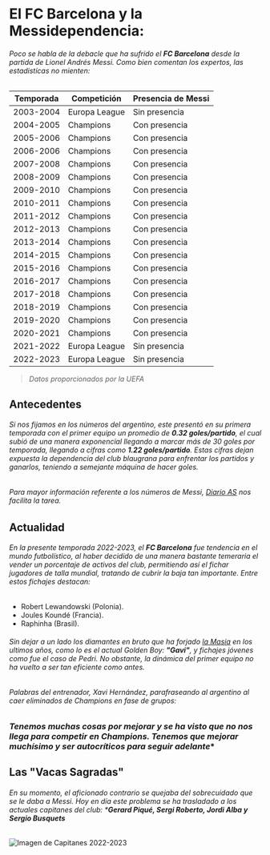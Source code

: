 #   El FC Barcelona y la Messidependencia:

###### Poco se habla de la debacle que ha sufrido el **FC Barcelona** desde la partida de Lionel Andrés Messi. Como bien comentan los expertos, las estadistícas no mienten:


| Temporada | Competición  | Presencia de Messi |
| --------- | ------------ | ------------------ |
| 2003-2004 | Europa League| Sin presencia      |
| 2004-2005 | Champions    | Con presencia      |
| 2005-2006 | Champions    | Con presencia      |
| 2006-2006 | Champions    | Con presencia      |
| 2007-2008 | Champions    | Con presencia      |
| 2008-2009 | Champions    | Con presencia      |
| 2009-2010 | Champions    | Con presencia      |
| 2010-2011 | Champions    | Con presencia      |
| 2011-2012 | Champions    | Con presencia      |
| 2012-2013 | Champions    | Con presencia      |
| 2013-2014 | Champions    | Con presencia      |
| 2014-2015 | Champions    | Con presencia      |
| 2015-2016 | Champions    | Con presencia      |
| 2016-2017 | Champions    | Con presencia      |
| 2017-2018 | Champions    | Con presencia      |
| 2018-2019 | Champions    | Con presencia      |
| 2019-2020 | Champions    | Con presencia      |
| 2020-2021 | Champions    | Con presencia      |
| 2021-2022 | Europa League| Sin presencia      |
| 2022-2023 | Europa League| Sin presencia      |


> *Datos proporcionados por la UEFA*

## Antecedentes

###### Si nos fijamos en los números del argentino, este presentó en su primera temporada con el primer equipo un promedio de  ***0.32 goles/partido***, el cual subió de una manera exponencial llegando a marcar más de 30 goles por temporada, llegando a cifras como ***1.22 goles/partido***. Estas cifras dejan expuesta la dependencia del club blaugrana para enfrentar los partidos y ganarlos, teniendo a semejante máquina de hacer goles.

###### Para mayor información referente a los números de Messi, [Diario AS](https://resultados.as.com/resultados/ficha/deportista/messi/15167/) nos facilita la tarea.

## Actualidad

###### En la presente temporada 2022-2023, el **FC Barcelona** fue tendencia en el mundo futbolístico, al haber decidido de una manera bastante temeraria el vender un porcentaje de activos del club, permitiendo así el fichar jugadores de talla mundial, tratando de cubrir la baja tan importante. Entre estos fichajes destacan:

- Robert Lewandowski (Polonia).
- Joules Koundé (Francia).
- Raphinha (Brasil).

###### Sin dejar a un lado los diamantes en bruto que ha forjado [la Masía](https://es.wikipedia.org/wiki/F%C3%BAtbol_base_del_F%C3%BAtbol_Club_Barcelona) en los ultimos años, como lo es el actual Golden Boy: **"Gavi"**, y fichajes jóvenes como fue el caso de Pedri. No obstante, la dinámica del primer equipo no ha vuelto a ser tan eficiente como antes.

###### Palabras del entrenador, Xavi Hernández, parafraseando al argentino al caer eliminados de Champions en fase de grupos:

### ***Tenemos muchas cosas por mejorar y se ha visto que  no nos llega para competir en Champions. Tenemos que mejorar muchísimo y ser autocríticos para seguir adelante****

## Las "Vacas Sagradas"

###### En su momento, el aficionado contrario se quejaba del sobrecuidado que se le daba a Messi. Hoy en día este problema se ha trasladado a los actuales capitanes del club: ****Gerard Piqué, Sergi Roberto, Jordi Alba y Sergio Busquets***

![Imagen de Capitanes 2022-2023](https://www.lavanguardia.com/files/image_449_220/uploads/2022/06/06/629e3f72d170c.jpeg)

